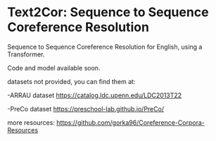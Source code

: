 # Text2Cor: Sequence to Sequence Coreference Resolution

Sequence to Sequence Coreference Resolution for English, using a Transformer.

Code and model available soon.

datasets not provided, you can find them at:

-ARRAU dataset https://catalog.ldc.upenn.edu/LDC2013T22

-PreCo dataset https://preschool-lab.github.io/PreCo/

more resources: https://github.com/gorka96/Coreference-Corpora-Resources
